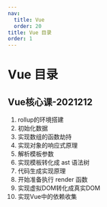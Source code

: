 ```yaml
---
nav:
  title: Vue
  order: 20
title: Vue 目录
order: 1
---
```


# Vue 目录

## Vue核心课-2021212

1. rollup的环境搭建
2. 初始化数据
3. 实现数组的函数劫持
4. 实现对象的响应式原理
5. 解析模板参数
6. 实现模板转化成 ast 语法树
7. 代码生成实现原理
8. 开始准备执行 render 函数
9. 实现虚拟DOM转化成真实DOM
10. 实现Vue中的依赖收集

